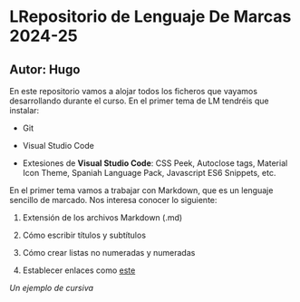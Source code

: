 # LRepositorio de Lenguaje De Marcas 2024-25
## Autor: Hugo

En este repositorio vamos a alojar todos los ficheros que vayamos desarrollando durante el curso. En el primer tema de LM tendréis que instalar:

- Git

- Visual Studio Code

- Extesiones de **Visual Studio Code**: CSS Peek, Autoclose tags, Material Icon Theme, Spaniah Language Pack, Javascript ES6 Snippets, etc.

En el primer tema vamos a trabajar con Markdown, que es un lenguaje sencillo de marcado. Nos interesa conocer lo siguiente:

1. Extensión de los archivos Markdown (.md)

2. Cómo escribir títulos y subtítulos

3. Cómo crear listas no numeradas y numeradas

4. Establecer enlaces como [este](https://markdown.es/sintaxis-markdown/#links)

*Un ejemplo de cursiva*